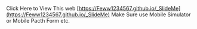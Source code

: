 Click Here to View This web [https://Feww1234567.github.io/_SlideMe](https://Feww1234567.github.io/_SlideMe)
Make Sure use Mobile Simulator or Mobile Pacth Form etc.